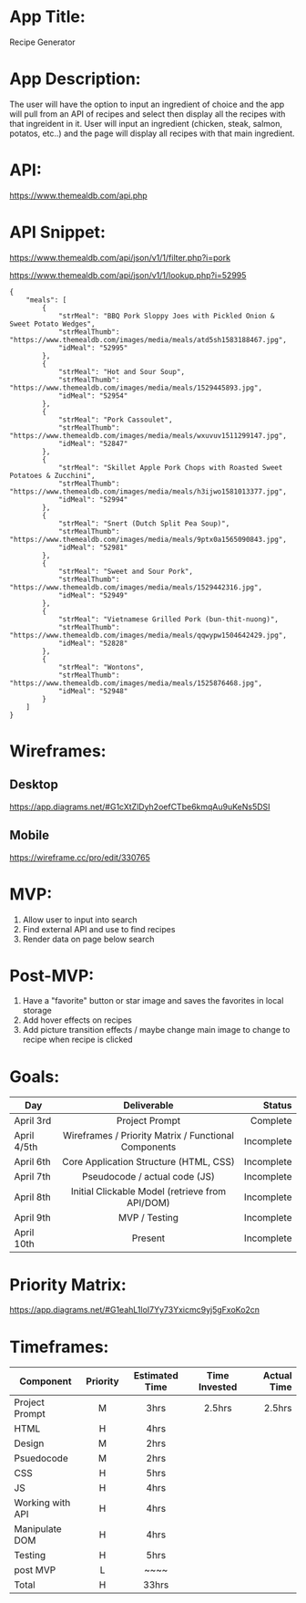 # App Title: 

Recipe Generator

# App Description: 

The user will have the option to input an ingredient of choice and the app will pull from an API of recipes and select then display all the recipes with that ingreident in it.
User will input an ingredient (chicken, steak, salmon, potatos, etc..) and the page will display all recipes with that main ingredient.

# API: 

https://www.themealdb.com/api.php


# API Snippet: 


https://www.themealdb.com/api/json/v1/1/filter.php?i=pork

https://www.themealdb.com/api/json/v1/1/lookup.php?i=52995

```
{
    "meals": [
        {
            "strMeal": "BBQ Pork Sloppy Joes with Pickled Onion & Sweet Potato Wedges",
            "strMealThumb": "https://www.themealdb.com/images/media/meals/atd5sh1583188467.jpg",
            "idMeal": "52995"
        },
        {
            "strMeal": "Hot and Sour Soup",
            "strMealThumb": "https://www.themealdb.com/images/media/meals/1529445893.jpg",
            "idMeal": "52954"
        },
        {
            "strMeal": "Pork Cassoulet",
            "strMealThumb": "https://www.themealdb.com/images/media/meals/wxuvuv1511299147.jpg",
            "idMeal": "52847"
        },
        {
            "strMeal": "Skillet Apple Pork Chops with Roasted Sweet Potatoes & Zucchini",
            "strMealThumb": "https://www.themealdb.com/images/media/meals/h3ijwo1581013377.jpg",
            "idMeal": "52994"
        },
        {
            "strMeal": "Snert (Dutch Split Pea Soup)",
            "strMealThumb": "https://www.themealdb.com/images/media/meals/9ptx0a1565090843.jpg",
            "idMeal": "52981"
        },
        {
            "strMeal": "Sweet and Sour Pork",
            "strMealThumb": "https://www.themealdb.com/images/media/meals/1529442316.jpg",
            "idMeal": "52949"
        },
        {
            "strMeal": "Vietnamese Grilled Pork (bun-thit-nuong)",
            "strMealThumb": "https://www.themealdb.com/images/media/meals/qqwypw1504642429.jpg",
            "idMeal": "52828"
        },
        {
            "strMeal": "Wontons",
            "strMealThumb": "https://www.themealdb.com/images/media/meals/1525876468.jpg",
            "idMeal": "52948"
        }
    ]
}
```


# Wireframes: 

## Desktop
https://app.diagrams.net/#G1cXtZlDyh2oefCTbe6kmqAu9uKeNs5DSI

## Mobile
https://wireframe.cc/pro/edit/330765



# MVP: 

1) Allow user to input into search
2) Find external API and use to find recipes
3) Render data on page below search


# Post-MVP: 

1) Have a "favorite" button or star image and saves the favorites in local storage
2) Add hover effects on recipes
3) Add picture transition effects / maybe change main image to change to recipe when recipe is clicked

# Goals: 
|Day	       | Deliverable	                                        | Status     |
|--------------|:------------------------------------------------------:| ----------:|
|April 3rd	   | Project Prompt	                                        | Complete   |
|April 4/5th   | Wireframes / Priority Matrix / Functional Components	| Incomplete |
|April 6th	   | Core Application Structure (HTML, CSS)	                | Incomplete |
|April 7th	   | Pseudocode / actual code (JS)                          | Incomplete |
|April 8th	   | Initial Clickable Model	 (retrieve from API/DOM)    | Incomplete |
|April 9th	   | MVP / Testing                                          | Incomplete |
|April 10th	   | Present	                                            | Incomplete |

# Priority Matrix: 

https://app.diagrams.net/#G1eahL1loI7Yy73Yxicmc9yj5gFxoKo2cn

# Timeframes: 

| Component	        | Priority	| Estimated Time| Time Invested |  Actual Time  |
|-------------------|:---------:|:-------------:|:-------------:|--------------:|
| Project Prompt    |     M     |    3hrs       |    2.5hrs     |     2.5hrs    | 
| HTML              |     H     |    4hrs       |               |               |
| Design            |     M     |    2hrs       |               |               |
| Psuedocode        |     M     |    2hrs       |               |               |
| CSS               |     H     |    5hrs       |               |               |
| JS                |     H     |    4hrs       |               |               |
| Working with API	|     H	    |    4hrs       |               |               |
| Manipulate DOM    |     H     |    4hrs       |               |               |
| Testing           |     H     |    5hrs       |               |               |
| post MVP          |     L     |    ~~~~       |               |               |
| Total	            |     H	    |    33hrs      |	            |               |